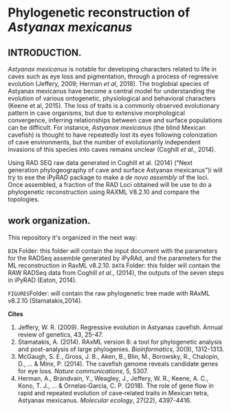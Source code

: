 # Phylogenetic reconstruction of *Astyanax mexicanus*

## INTRODUCTION.

*Astyanax mexicanus* is notable for developing characters related to life in caves such as eye loss and pigmentation, through a process of regressive evolution (Jeffery, 2009; Herman *et al*, 2018). The troglobial species of Astyanax mexicanus have become a central model for understanding the evolution of various ontogenetic, physiological and behavioral characters (Keene et al, 2015). The loss of traits is a commonly observed evolutionary pattern in cave organisms, but due to extensive morphological convergence, inferring relationships between cave and surface populations can be difficult. For instance, *Astyanax mexicanus* (the blind Mexican cavefish) is thought to have repeatedly lost its eyes following colonization of cave environments, but the number of evolutionarily independent invasions of this species into caves remains unclear (Coghill *et al*., 2014).

Using RAD SEQ raw data generated in Coghill et al. (2014) ("Next generation phylogeography of cave and surface Astyanax mexicanus")i will try to ese the iPyRAD package to make a *de novo assembly* of the loci. Once assembled, a fraction of the RAD Loci obtained will be use to do a phylogenetic reconstruction using RAXML V8.2.10 and compare the topologies. 

## work organization.

This repository it's organized in the next way:

`BIN` Folder: this folder will contain the input document with the parameters for the RADSeq assemble generated by iPyRAd, and the parameters for the ML reconstruction in RaxML v8.2.10.
`DATA` Folder: this folder will contain the RAW RADSeq data from Coghill *et al*., (2014), the outputs of the seven steps in iPyRAD (Eaton, 2014).

`FIGURES`Folder: will contain the raw phylogenetic tree made with RAxML v8.2.10 (Stamatakis,2014).

**Cites**

1) Jeffery, W. R. (2009). Regressive evolution in Astyanax cavefish. Annual review of genetics, 43, 25-47.
2) Stamatakis, A. (2014). RAxML version 8: a tool for phylogenetic analysis and post-analysis of large phylogenies. *Bioinformatics*, 30(9), 1312-1313.
3) McGaugh, S. E., Gross, J. B., Aken, B., Blin, M., Borowsky, R., Chalopin, D., ... & Minx, P. (2014). The cavefish genome reveals candidate genes for eye loss. *Nature communications*, 5, 5307.
4) Herman, A., Brandvain, Y., Weagley, J., Jeffery, W. R., Keene, A. C., Kono, T. J., ... & Ornelas‐García, C. P. (2018). The role of gene flow in rapid and repeated evolution of cave‐related traits in Mexican tetra, Astyanax mexicanus. *Molecular ecology*, 27(22), 4397-4416.
